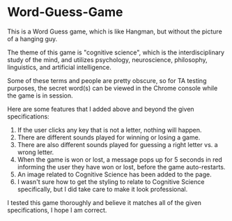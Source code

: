 # Word-Guess-Game
This is a Word Guess game, which is like Hangman, but without the picture of a hanging guy.

The theme of this game is "cognitive science", which is the interdisciplinary study of the mind, and utilizes psychology, neuroscience, philosophy, linguistics, and artificial intelligence.

Some of these terms and people are pretty obscure, so for TA testing purposes, the secret word(s) can be viewed in the Chrome console while the game is in session.

Here are some features that I added above and beyond the given specifications:
1. If the user clicks any key that is not a letter, nothing will happen.
2. There are different sounds played for winning or losing a game.
3. There are also different sounds played for guessing a right letter vs. a wrong letter.
4. When the game is won or lost, a message pops up for 5 seconds in red informing the user they have won or lost, before the game auto-restarts.
5. An image related to Cognitive Science has been added to the page.
6. I wasn't sure how to get the styling to relate to Cognitive Science specifically, but I did take care to make it look professional.

I tested this game thoroughly and believe it matches all of the given specifications, I hope I am correct.
